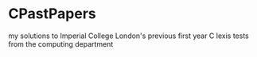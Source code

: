 # CPastPapers
my solutions to Imperial College London's previous first year C lexis tests from the computing department
